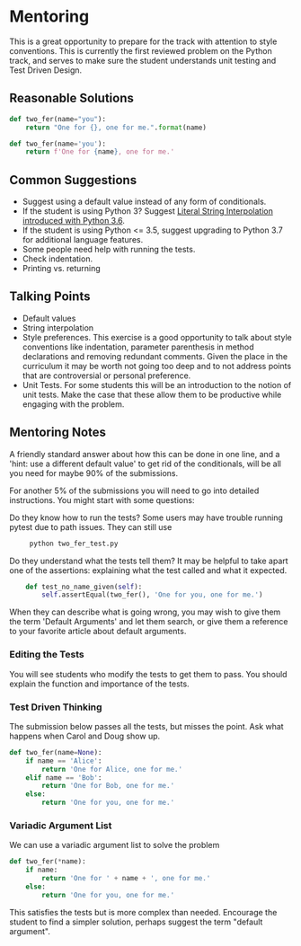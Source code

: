 # Mentoring

This is a great opportunity to prepare for the track with attention to style conventions.
This is currently the first reviewed problem on the Python track, and serves to
make sure the student understands unit testing and Test Driven Design.

## Reasonable Solutions

```python
def two_fer(name="you"):
    return "One for {}, one for me.".format(name)
```

```python
def two_fer(name='you'):
    return f'One for {name}, one for me.'
```

## Common Suggestions

- Suggest using a default value instead of any form of conditionals.
- If the student is using Python 3? Suggest [Literal String Interpolation introduced with Python 3.6][pep-498].
- If the student is using Python <= 3.5, suggest upgrading to Python 3.7 for additional language features.
- Some people need help with running the tests.
- Check indentation.
- Printing vs. returning

## Talking Points

- Default values
- String interpolation
- Style preferences. This exercise is a good opportunity to talk about style conventions like indentation, parameter parenthesis in method declarations and removing redundant comments.
  Given the place in the curriculum it may be worth not going too deep and to not address points that are controversial or personal preference.
- Unit Tests. For some students this will be an introduction to the notion of unit tests.
  Make the case that these allow them to be productive while engaging with the problem.

## Mentoring Notes

A friendly standard answer about how this can be done in one line, and a 'hint: use a different default value' to get rid of the conditionals, will be all you need for maybe 90% of the submissions.

For another 5% of the submissions you will need to go into detailed instructions.
You might start with some questions:

Do they know how to run the tests?
Some users may have trouble running pytest due to path issues.
They can still use

```python
     python two_fer_test.py
```

Do they understand what the tests tell them?
It may be helpful to take apart one of the assertions:
explaining what the test called and what it expected.

```python
    def test_no_name_given(self):
        self.assertEqual(two_fer(), 'One for you, one for me.')
```

When they can describe what is going wrong, you may wish to give
them the term 'Default Arguments' and let them search, or give
them a reference to your favorite article about default arguments.

### Editing the Tests

You will see students who modify the tests to get them to pass.
You should explain the function and importance of the tests.

### Test Driven Thinking

The submission below passes all the tests, but misses the point.
Ask what happens when Carol and Doug show up.

```python
def two_fer(name=None):
    if name == 'Alice':
        return 'One for Alice, one for me.'
    elif name == 'Bob':
        return 'One for Bob, one for me.'
    else:
        return 'One for you, one for me.'
```

### Variadic Argument List

We can use a variadic argument list to solve the problem

```python
def two_fer(*name):
    if name:
        return 'One for ' + name + ', one for me.'
    else:
        return 'One for you, one for me.'
```

This satisfies the tests but is more complex than needed.
Encourage the student to find a simpler solution,
perhaps suggest the term "default argument".

[pep-498]: https://www.python.org/dev/peps/pep-0498/
